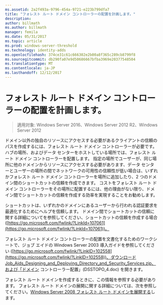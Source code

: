 ```yaml
---
ms.assetid: 2a2f493a-9796-454a-9721-e223b799dfa7
title: "フォレスト ルート ドメイン コントローラーの配置を計画します。"
description: 
author: billmath
ms.author: billmath
manager: femila
ms.date: 05/31/2017
ms.topic: article
ms.prod: windows-server-threshold
ms.technology: identity-adds
ms.openlocfilehash: 374ce31c61c666302e2b00a8f365c289cb8799f8
ms.sourcegitcommit: db290fa07e9d50686667bfba3969e20377548504
ms.translationtype: MT
ms.contentlocale: ja-JP
ms.lasthandoff: 12/12/2017
---
```

# <a name="planning-forest-root-domain-controller-placement"></a>フォレスト ルート ドメイン コントローラーの配置を計画します。

>適用対象: Windows Server 2016、Windows Server 2012 R2、Windows Server 2012

ドメイン以外の独自のリソースにアクセスする必要があるクライアントの信頼のパスを作成するには、フォレスト ルート ドメイン コントローラーが必要です。 ハブの場所、およびデータ センターをホストしている場所では、フォレスト ルート ドメイン コントローラーを配置します。 指定の場所でユーザーが、同じ場所に他のドメインからリソースにアクセスする必要があります、データ センターとユーザーの場所の間でネットワークの可用性の信頼性が低い場合は、いずれかフォレスト ルート ドメイン コントローラーを場所に追加したり、2 つのドメイン間のショートカットの信頼を作成できます。 コストをフォレスト ルート ドメイン コントローラーをその場所に配置するには、他の理由がない限り、ドメイン間でショートカットの信頼を作成する効率を実現することをお勧めします。  
  
ショートカットは、いずれかのドメインにあるユーザーから行われる認証要求を最適化するためにヘルプを信頼します。 ドメイン間でショートカットの信頼に関する詳細についてを参照してください、ショートカットの信頼を作成する場合 ([https://go.microsoft.com/fwlink/?LinkId=107061](https://go.microsoft.com/fwlink/?LinkId=107061))。  
  
フォレスト ルート ドメイン コントローラーの配置を文書化するためのワークシートで、ジョブ エイドの Windows Server 2003 導入ガイドを参照してください ([https://go.microsoft.com/fwlink/?LinkID=102558](https://go.microsoft.com/fwlink/?LinkID=102558))、ダウンロードJob_Aids_Designing_and_Deploying_Directory_and_Security_Services.zip、および「ドメイン コントローラー配置」(DSSTOPO_4.doc) を開きます。  
  
フォレスト ルート ドメインを作成するときに、この情報を参照する必要があります。 フォレスト ルート ドメインの展開に関する詳細については、次を参照してください。[Windows Server 2008 フォレスト ルート ドメインを展開する](https://technet.microsoft.com/library/cc731174.aspx)します。  
  


